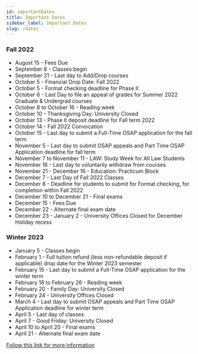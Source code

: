 ```yaml
---
id: importantDates
title: Important Dates
sidebar_label: Important Dates
slug: /dates
---
```


### Fall 2022

-   August 15 - Fees Due
-   September 8 - Classes begin
-   September 21 - Last day to Add/Drop courses
-   October 5 - Financial Drop Date: Fall 2022
-   October 5 - Format checking deadline for Phase II
-   October 6 - Last Day to file an appeal of grades for Summer 2022 Graduate & Undergrad courses
-   October 8 to October 16 - Reading week
-   October 10 - Thanksgiving Day: University Closed
-   October 13 - Phase II deposit deadline for Fall term 2022
-   October 14 - Fall 2022 Convocation
-   October 15 - Last day to submit a Full-Time OSAP application for the fall term
-   November 5 - Last day to submit OSAP appeals and Part Time OSAP Application deadline for fall term
-   November 7 to November 11 - LAW: Study Week for All Law Students
-   November 16 - Last day to voluntarily withdraw from courses
-   November 21 - December 16 - Education: Practicum Block
-   December 7 - Last Day of Fall 2022 Classes
-   December 8 - Deadline for students to submit for Format checking, for completion within Fall 2022
-   December 10 to December 21 - Final exams
-   December 15 - Fees Due
-   December 22 - Alternate final exam date
-   December 23 - January 2 - University Offices Closed for December Holiday recess

### Winter 2023

-   January 5 - Classes begin
-   February 1 - Full tuition refund (less non-refundable deposit if applicable) drop date for the Winter 2023 semester
-   February 15 - Last day to submit a Full-Time OSAP application for the winter term
-   February 18 to February 26 - Reading week
-   February 20 - Family Day: University Closed
-   February 24 - University Offices Closed
-   March 4 - Last day to submit OSAP appeals and Part Time OSAP Application deadline for winter term
-   April 5 - Last day of classes
-   April 7 - Good Friday: University Closed
-   April 10 to April 20 - Final exams
-   April 21 - Alternate final exam date

[Follow this link for more information](https://www.uwindsor.ca/registrar/events-listing)